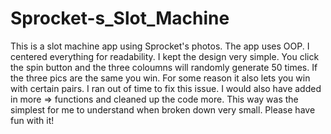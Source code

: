 # Sprocket-s_Slot_Machine

This is a slot machine app using Sprocket's photos. The app uses OOP. I centered everything for readability. I kept the design very simple. 
You click the spin button and the three coloumns will randomly generate 50 times. If the three pics are the same you win. For some reason it
also lets you win with certain pairs. I ran out of time to fix this issue. I would also have added in more => functions and cleaned up the code more.
This way was the simplest for me to understand when broken down very small. Please have fun with it! 

